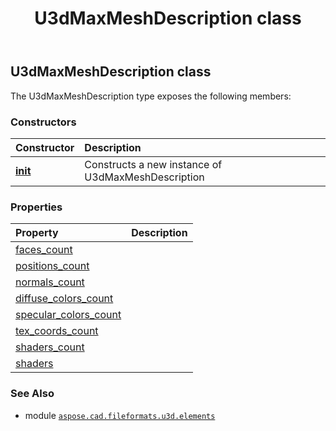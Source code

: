 ﻿---
title: U3dMaxMeshDescription class
second_title: Aspose.CAD for Python via .NET API References
description: 
type: docs
weight: 40
url: /aspose.cad.fileformats.u3d.elements/u3dmaxmeshdescription/
is_root: false
---

## U3dMaxMeshDescription class



The U3dMaxMeshDescription type exposes the following members:

### Constructors
| Constructor | Description |
| :- | :- |
| [__init__](/cad/python-net/aspose.cad.fileformats.u3d.elements/u3dmaxmeshdescription/__init__/#) | Constructs a new instance of U3dMaxMeshDescription |


### Properties
| Property | Description |
| :- | :- |
| [faces_count](/cad/python-net/aspose.cad.fileformats.u3d.elements/u3dmaxmeshdescription/faces_count) |  |
| [positions_count](/cad/python-net/aspose.cad.fileformats.u3d.elements/u3dmaxmeshdescription/positions_count) |  |
| [normals_count](/cad/python-net/aspose.cad.fileformats.u3d.elements/u3dmaxmeshdescription/normals_count) |  |
| [diffuse_colors_count](/cad/python-net/aspose.cad.fileformats.u3d.elements/u3dmaxmeshdescription/diffuse_colors_count) |  |
| [specular_colors_count](/cad/python-net/aspose.cad.fileformats.u3d.elements/u3dmaxmeshdescription/specular_colors_count) |  |
| [tex_coords_count](/cad/python-net/aspose.cad.fileformats.u3d.elements/u3dmaxmeshdescription/tex_coords_count) |  |
| [shaders_count](/cad/python-net/aspose.cad.fileformats.u3d.elements/u3dmaxmeshdescription/shaders_count) |  |
| [shaders](/cad/python-net/aspose.cad.fileformats.u3d.elements/u3dmaxmeshdescription/shaders) |  |



### See Also
* module [`aspose.cad.fileformats.u3d.elements`](..)
